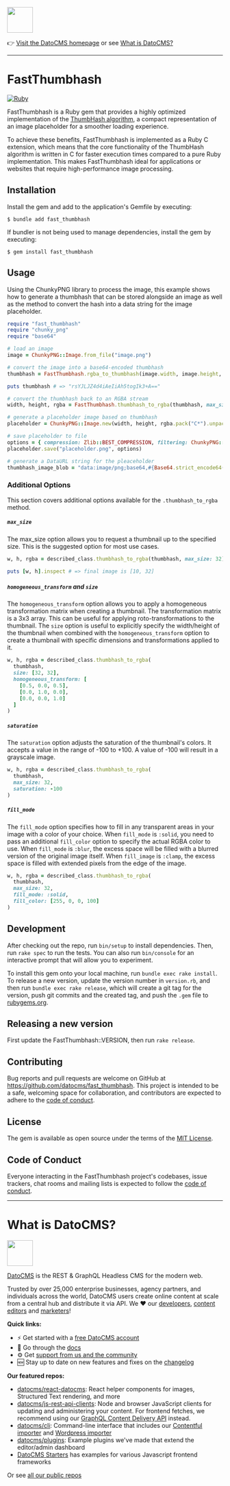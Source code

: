 <!--datocms-autoinclude-header start--><a href="https://www.datocms.com/"><img src="https://www.datocms.com/images/full_logo.svg" height="60"></a>

👉 [Visit the DatoCMS homepage](https://www.datocms.com) or see [What is DatoCMS?](#what-is-datocms)

---

<!--datocms-autoinclude-header end-->

# FastThumbhash

[![Ruby](https://github.com/datocms/fast_thumbhash/actions/workflows/main.yml/badge.svg)](https://github.com/datocms/fast_thumbhash/actions/workflows/main.yml)

FastThumbhash is a Ruby gem that provides a highly optimized implementation of the [ThumbHash algorithm](https://evanw.github.io/thumbhash/), a compact representation of an image placeholder for a smoother loading experience.

To achieve these benefits, FastThumbhash is implemented as a Ruby C extension, which means that the core functionality of the ThumbHash algorithm is written in C for faster execution times compared to a pure Ruby implementation. This makes FastThumbhash ideal for applications or websites that require high-performance image processing.

## Installation

Install the gem and add to the application's Gemfile by executing:

    $ bundle add fast_thumbhash

If bundler is not being used to manage dependencies, install the gem by executing:

    $ gem install fast_thumbhash

## Usage

Using the ChunkyPNG library to process the image, this example shows how to generate a thumbhash that can be stored alongside an image as well as the method to convert the hash into a data string for the image placeholder.

```ruby
require "fast_thumbhash"
require "chunky_png"
require "base64"

# load an image
image = ChunkyPNG::Image.from_file("image.png")

# convert the image into a base64-encoded thumbhash
thumbhash = FastThumbhash.rgba_to_thumbhash(image.width, image.height, image.to_rgba_stream.unpack("C*"))

puts thumbhash # => "rsYJLJZ4d4iAeIiAh5togIk3+A=="

# convert the thumbhash back to an RGBA stream
width, height, rgba = FastThumbhash.thumbhash_to_rgba(thumbhash, max_size: 32)

# generate a placeholder image based on thumbhash
placeholder = ChunkyPNG::Image.new(width, height, rgba.pack("C*").unpack("N*"))

# save placeholder to file
options = { compression: Zlib::BEST_COMPRESSION, filtering: ChunkyPNG::FILTER_PAETH, interlace: false }
placeholder.save("placeholder.png", options)

# generate a DataURL string for the pleaceholder
thumbhash_image_blob = "data:image/png;base64,#{Base64.strict_encode64(thumbhash_image.to_blob(options))}"
```

### Additional Options

This section covers additional options available for the `.thumbhash_to_rgba` method.

##### `max_size`

The max_size option allows you to request a thumbnail up to the specified size. This is the suggested option for most use cases.

```ruby
w, h, rgba = described_class.thumbhash_to_rgba(thumbhash, max_size: 32)

puts [w, h].inspect # => final image is [10, 32]
```

##### `homogeneous_transform` and `size`

The `homogeneous_transform` option allows you to apply a homogeneous transformation matrix when creating a thumbnail. The transformation matrix is a 3x3 array. This can be useful for applying roto-transformations to the thumbnail. The `size` option is useful to explicitly specify the width/height of the thumbnail when combined with the `homogeneous_transform` option to create a thumbnail with specific dimensions and transformations applied to it.


```ruby
w, h, rgba = described_class.thumbhash_to_rgba(
  thumbhash,
  size: [32, 32],
  homogeneous_transform: [
    [0.5, 0.0, 0.5],
    [0.0, 1.0, 0.0],
    [0.0, 0.0, 1.0]
  ]
)
```

##### `saturation`

The `saturation` option adjusts the saturation of the thumbnail's colors. It accepts a value in the range of -100 to +100. A value of -100 will result in a grayscale image.

```ruby
w, h, rgba = described_class.thumbhash_to_rgba(
  thumbhash,
  max_size: 32,
  saturation: -100
)
```

##### `fill_mode`

The `fill_mode` option specifies how to fill in any transparent areas in your image with a color of your choice. When `fill_mode` is `:solid`, you need to pass an additional `fill_color` option to specify the actual RGBA color to use. When `fill_mode` is `:blur`, the excess space will be filled with a blurred version of the original image itself. When `fill_image` is `:clamp`, the excess space is filled with extended pixels from the edge of the image.

```ruby
w, h, rgba = described_class.thumbhash_to_rgba(
  thumbhash,
  max_size: 32,
  fill_mode: :solid,
  fill_color: [255, 0, 0, 100]
)
```

## Development

After checking out the repo, run `bin/setup` to install dependencies. Then, run `rake spec` to run the tests. You can also run `bin/console` for an interactive prompt that will allow you to experiment.

To install this gem onto your local machine, run `bundle exec rake install`. To release a new version, update the version number in `version.rb`, and then run `bundle exec rake release`, which will create a git tag for the version, push git commits and the created tag, and push the `.gem` file to [rubygems.org](https://rubygems.org).

## Releasing a new version

First update the FastThumbhash::VERSION, then run `rake release`.

## Contributing

Bug reports and pull requests are welcome on GitHub at https://github.com/datocms/fast_thumbhash. This project is intended to be a safe, welcoming space for collaboration, and contributors are expected to adhere to the [code of conduct](https://github.com/datocms/fast_thumbhash/blob/master/CODE_OF_CONDUCT.md).

## License

The gem is available as open source under the terms of the [MIT License](https://opensource.org/licenses/MIT).

## Code of Conduct

Everyone interacting in the FastThumbhash project's codebases, issue trackers, chat rooms and mailing lists is expected to follow the [code of conduct](https://github.com/datocms/fast_thumbhash/blob/master/CODE_OF_CONDUCT.md).

<!--datocms-autoinclude-footer start-->
-----------------
# What is DatoCMS?
<a href="https://www.datocms.com/"><img src="https://www.datocms.com/images/full_logo.svg" height="60"></a>

[DatoCMS](https://www.datocms.com/) is the REST & GraphQL Headless CMS for the modern web.

Trusted by over 25,000 enterprise businesses, agency partners, and individuals across the world, DatoCMS users create online content at scale from a central hub and distribute it via API. We ❤️ our [developers](https://www.datocms.com/team/best-cms-for-developers), [content editors](https://www.datocms.com/team/content-creators) and [marketers](https://www.datocms.com/team/cms-digital-marketing)!

**Quick links:**

- ⚡️ Get started with a [free DatoCMS account](https://dashboard.datocms.com/signup)
- 🔖 Go through the [docs](https://www.datocms.com/docs)
- ⚙️ Get [support from us and the community](https://community.datocms.com/)
- 🆕 Stay up to date on new features and fixes on the [changelog](https://www.datocms.com/product-updates)

**Our featured repos:**
- [datocms/react-datocms](https://github.com/datocms/react-datocms): React helper components for images, Structured Text rendering, and more
- [datocms/js-rest-api-clients](https://github.com/datocms/js-rest-api-clients): Node and browser JavaScript clients for updating and administering your content. For frontend fetches, we recommend using our [GraphQL Content Delivery API](https://www.datocms.com/docs/content-delivery-api) instead.
- [datocms/cli](https://github.com/datocms/cli): Command-line interface that includes our [Contentful importer](https://github.com/datocms/cli/tree/main/packages/cli-plugin-contentful) and [Wordpress importer](https://github.com/datocms/cli/tree/main/packages/cli-plugin-wordpress)
- [datocms/plugins](https://github.com/datocms/plugins): Example plugins we've made that extend the editor/admin dashboard
- [DatoCMS Starters](https://www.datocms.com/marketplace/starters) has examples for various Javascript frontend frameworks

Or see [all our public repos](https://github.com/orgs/datocms/repositories?q=&type=public&language=&sort=stargazers)
<!--datocms-autoinclude-footer end-->
